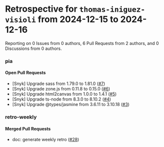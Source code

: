 # Retrospective for `thomas-iniguez-visioli` from 2024-12-15 to 2024-12-16

Reporting on 0 Issues from 0 authors, 6 Pull Requests from 2 authors, and 0 Discussions from 0 authors.


### pia

#### Open Pull Requests

- [Snyk] Upgrade sass from 1.79.0 to 1.81.0 ([#7](https://github.com/thomas-iniguez-visioli/pia/pull/7))
- [Snyk] Upgrade zone.js from 0.11.8 to 0.15.0 ([#6](https://github.com/thomas-iniguez-visioli/pia/pull/6))
- [Snyk] Upgrade html2canvas from 1.0.0 to 1.4.1 ([#5](https://github.com/thomas-iniguez-visioli/pia/pull/5))
- [Snyk] Upgrade ts-node from 8.3.0 to 8.10.2 ([#4](https://github.com/thomas-iniguez-visioli/pia/pull/4))
- [Snyk] Upgrade @types/jasmine from 3.6.11 to 3.10.18 ([#3](https://github.com/thomas-iniguez-visioli/pia/pull/3))

### retro-weekly

#### Merged Pull Requests

- doc: generate weekly retro ([#28](https://github.com/thomas-iniguez-visioli/retro-weekly/pull/28))
